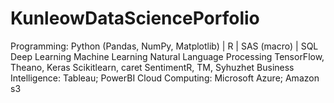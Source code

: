 # KunleowDataSciencePorfolio
Programming:	Python (Pandas, NumPy, Matplotlib) | R | SAS (macro) | SQL
Deep Learning
Machine Learning
Natural Language Processing	TensorFlow, Theano, Keras
Scikitlearn, caret
 SentimentR, TM, Syhuzhet
Business Intelligence:	Tableau; PowerBI
Cloud Computing:	Microsoft Azure; Amazon s3
